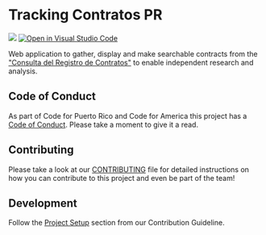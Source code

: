 # Tracking Contratos PR

![](https://github.com/code4puertorico/contratospr-api/workflows/Build%20and%20test%20ContratosPR%20API/badge.svg) [![Open in Visual Studio Code](https://open.vscode.dev/badges/open-in-vscode.svg)](https://open.vscode.dev/Code4PuertoRico/contratospr-api)

Web application to gather, display and make searchable contracts from the ["Consulta del Registro de Contratos"](https://consultacontratos.ocpr.gov.pr/) to enable independent research and analysis.

## Code of Conduct

As part of Code for Puerto Rico and Code for America this project has a [Code of Conduct](CODE_OF_CONDUCT.md). Please take a moment to give it a read.

## Contributing

Please take a look at our [CONTRIBUTING](CONTRIBUTING.md) file for detailed instructions on how you can contribute to this project and even be part of the team!

## Development

Follow the [Project Setup](CONTRIBUTING.md#project-setup) section from our Contribution Guideline.

